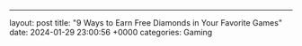 ---
layout: post
title: "9 Ways to Earn Free Diamonds in Your Favorite Games"
date:   2024-01-29 23:00:56 +0000
categories: Gaming
